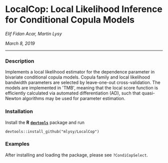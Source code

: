 # LocalCop: Local Likelihood Inference for Conditional Copula Models

*Elif Fidan Acar, Martin Lysy*

*March 8, 2019*

---

### Description

Implements a local likelihood estimator for the dependence parameter in bivariate conditional copula models.  Copula family and local likelihood bandwidth parameters are selected by leave-one-out cross-validation.  The models are implemented in 'TMB', meaning that the local score function is efficiently calculated via automated differentiation (AD), such that quasi-Newton algorithms may be used for parameter estimation.

### Installation

Install the **R** [**`devtools`**](https://CRAN.R-project.org/package=devtools) package and run
```{r}
devtools::install_github("mlysy/LocalCop")
```

### Examples

After installing and loading the package, please see `?CondiCopSelect`.
